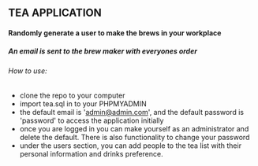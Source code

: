 ## TEA APPLICATION
#### Randomly generate a user to make the brews in your workplace
##### An email is sent to the brew maker with everyones order

###### How to use:
* clone the repo to your computer
* import tea.sql in to your PHPMYADMIN
* the default email is 'admin@admin.com', and the default password is 'password' to access the application initially
* once you are logged in you can make yourself as an administrator and delete the default. There is also functionality to change your password
* under the users section, you can add people to the tea list with their personal information and drinks preference.